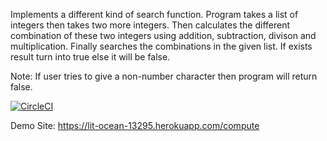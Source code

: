 Implements a different kind of search function.
Program takes a list of integers then takes two more integers.
Then calculates the different combination of these two integers using addition, subtraction, divison and multiplication.
Finally searches the combinations in the given list. If exists result turn into true else it will be false.

Note: If user tries to give a non-number character then program will return false.

[![CircleCI](https://circleci.com/gh/DamnedSquirrel/Bil481_HW/tree/main.svg?style=svg&circle-token=82dcc71713fdaf54ff3eb45210f7e8834680dff4)](https://circleci.com/gh/DamnedSquirrel/Bil481_HW/tree/main)

Demo Site: https://lit-ocean-13295.herokuapp.com/compute
